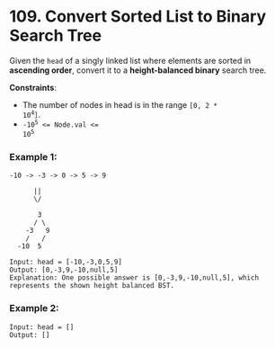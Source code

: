 # 109. Convert Sorted List to Binary Search Tree

Given the `head` of a singly linked list where elements are sorted in **ascending order**, convert it to a **height-balanced binary** search tree.

**Constraints**:
- The number of nodes in head is in the range <code>[0, 2 * 10<sup>4</sup>]</code>.
- <code>-10<sup>5</sup> <= Node.val <= 10<sup>5</sup></code>

### Example 1:
```
-10 -> -3 -> 0 -> 5 -> 9

      ||
      \/

       3
      / \
    -3   9
    /   /
  -10  5
  
Input: head = [-10,-3,0,5,9]
Output: [0,-3,9,-10,null,5]
Explanation: One possible answer is [0,-3,9,-10,null,5], which represents the shown height balanced BST.
```

### Example 2:
```
Input: head = []
Output: []
```
